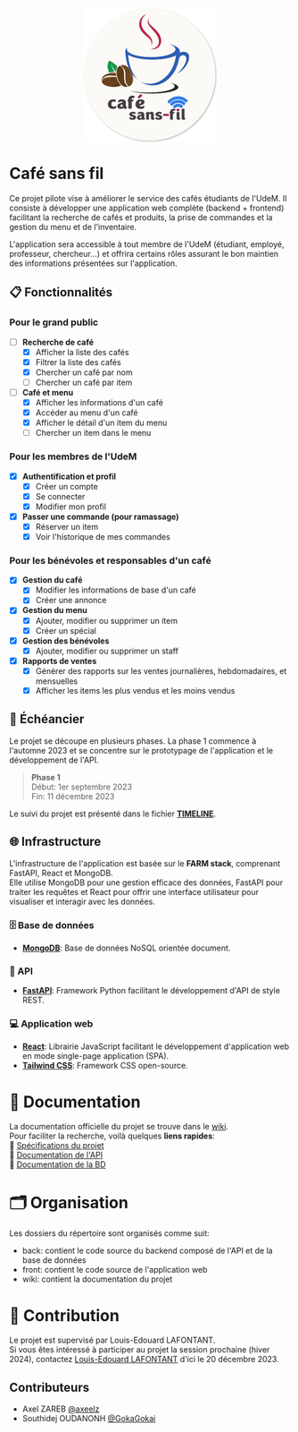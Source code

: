 <div style="display: flex; align-items: center; justify-content: center; margin-bottom: 12px; padding-top: 12px;">
  <img style="display: block;" src="/front/public/logo.png" height="240">
</div>

# Café sans fil

Ce projet pilote vise à améliorer le service des cafés étudiants de l'UdeM. Il consiste à développer une application web complète (backend + frontend) facilitant la recherche de cafés et produits, la prise de commandes et la gestion du menu et de l'inventaire.

L'application sera accessible à tout membre de l'UdeM (étudiant, employé, professeur, chercheur...) et offrira certains rôles assurant le bon maintien des informations présentées sur l'application.

## 📋 Fonctionnalités

### Pour le grand public

- [ ] **Recherche de café**
  - [x] Afficher la liste des cafés
  - [x] Filtrer la liste des cafés
  - [x] Chercher un café par nom
  - [ ] Chercher un café par item
- [ ] **Café et menu**
  - [x] Afficher les informations d'un café
  - [x] Accéder au menu d'un café
  - [x] Afficher le détail d'un item du menu
  - [ ] Chercher un item dans le menu

### Pour les membres de l'UdeM

- [x] **Authentification et profil**
  - [x] Créer un compte
  - [x] Se connecter
  - [x] Modifier mon profil
- [x] **Passer une commande (pour ramassage)**
  - [x] Réserver un item
  - [x] Voir l'historique de mes commandes

### Pour les bénévoles et responsables d'un café

- [x] **Gestion du café**
  - [x] Modifier les informations de base d'un café
  - [x] Créer une annonce
- [x] **Gestion du menu**
  - [x] Ajouter, modifier ou supprimer un item
  - [x] Créer un spécial
- [x] **Gestion des bénévoles**
  - [x] Ajouter, modifier ou supprimer un staff
- [x] **Rapports de ventes**
  - [x] Générer des rapports sur les ventes journalières, hebdomadaires, et mensuelles
  - [x] Afficher les items les plus vendus et les moins vendus

<!-- ## 👥 Roles

L'application offrira certains rôles donnant accès à certaines fonctionnalités.

- **Membre**: Rôle **de base** dans l'application. Avec ce rôle, un utilisateur peut accéder au menu et passer des commandes.
- **Staff**: Rôle **réservé aux bénévoles** travaillant au café, incluant toutes les actions du rôle membre. Il permet en plus de traiter les commandes, modifier le menu et gérer l'inventaire.
- **Admin**: Rôle **réservé aux responsables de la maintenance** de l'application, incluant toutes les actions du rôle membre. Il permet de faire toute opération sur la base de données. -->

## 📅 Échéancier

Le projet se découpe en plusieurs phases. La phase 1 commence à l'automne 2023 et se concentre sur le prototypage de l'application et le développement de l'API.

> **Phase 1**  
> Début: 1er septembre 2023  
> Fin: 11 décembre 2023  

Le suivi du projet est présenté dans le fichier [**TIMELINE**](TIMELINE.md).

## 🌐 Infrastructure

L'infrastructure de l'application est basée sur le **FARM stack**, comprenant FastAPI, React et MongoDB.  
Elle utilise MongoDB pour une gestion efficace des données, FastAPI pour traiter les requêtes et React pour offrir une interface utilisateur pour visualiser et interagir avec les données.

### 🗄️ Base de données

- [**MongoDB**](https://www.mongodb.com/): Base de données NoSQL orientée document.

### 🔗 API

- [**FastAPI**](https://fastapi.tiangolo.com/): Framework Python facilitant le développement d'API de style REST.

### 💻 Application web

- [**React**](https://react.dev/): Librairie JavaScript facilitant le développement d'application web en mode single-page application (SPA).
- [**Tailwind CSS**](https://tailwindcss.com/): Framework CSS open-source.

# 📘 Documentation

La documentation officielle du projet se trouve dans le [wiki](https://github.com/ceduni/udem-cafe/wiki).  
Pour faciliter la recherche, voilà quelques **liens rapides**:  
🔗 [Spécifications du projet](https://github.com/ceduni/udem-cafe/wiki/Exigences)  
🔗 [Documentation de l'API](https://github.com/ceduni/udem-cafe/wiki/API)  
🔗 [Documentation de la BD](https://github.com/ceduni/udem-cafe/wiki/Base-de-donn%C3%A9es-(BD)) 
<!-- 🔗 [Guide d'utilisation](https://github.com/ceduni/udem-cafe/wiki/Base-de-donn%C3%A9es-(BD))  -->


# 🗂️ Organisation

Les dossiers du répertoire sont organisés comme suit:

- back: contient le code source du backend composé de l'API et de la base de données
- front: contient le code source de l'application web
- wiki: contient la documentation du projet

# 🌟 Contribution

Le projet est supervisé par Louis-Edouard LAFONTANT.  
Si vous êtes intéressé à participer au projet la session prochaine (hiver 2024), contactez [Louis-Edouard LAFONTANT](mailto:louis.edouard.lafontant@umontreal.ca) d'ici le 20 décembre 2023.

## Contributeurs

- Axel ZAREB [@axeelz](https://github.com/axeelz)
- Southidej OUDANONH [@GokaGokai](https://github.com/GokaGokai)
